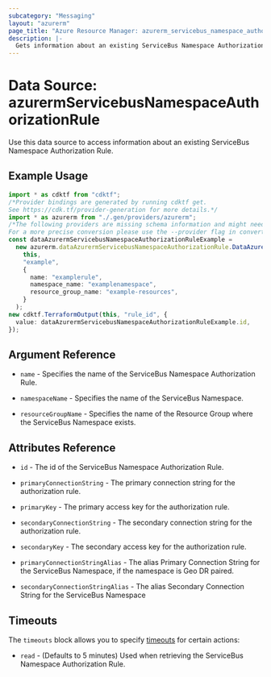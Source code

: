 ```yaml
---
subcategory: "Messaging"
layout: "azurerm"
page_title: "Azure Resource Manager: azurerm_servicebus_namespace_authorization_rule"
description: |-
  Gets information about an existing ServiceBus Namespace Authorization Rule.
---
```


# Data Source: azurermServicebusNamespaceAuthorizationRule

Use this data source to access information about an existing ServiceBus Namespace Authorization Rule.

## Example Usage

```typescript
import * as cdktf from "cdktf";
/*Provider bindings are generated by running cdktf get.
See https://cdk.tf/provider-generation for more details.*/
import * as azurerm from "./.gen/providers/azurerm";
/*The following providers are missing schema information and might need manual adjustments to synthesize correctly: azurerm.
For a more precise conversion please use the --provider flag in convert.*/
const dataAzurermServicebusNamespaceAuthorizationRuleExample =
  new azurerm.dataAzurermServicebusNamespaceAuthorizationRule.DataAzurermServicebusNamespaceAuthorizationRule(
    this,
    "example",
    {
      name: "examplerule",
      namespace_name: "examplenamespace",
      resource_group_name: "example-resources",
    }
  );
new cdktf.TerraformOutput(this, "rule_id", {
  value: dataAzurermServicebusNamespaceAuthorizationRuleExample.id,
});

```

## Argument Reference

*   `name` - Specifies the name of the ServiceBus Namespace Authorization Rule.

*   `namespaceName` - Specifies the name of the ServiceBus Namespace.

*   `resourceGroupName` - Specifies the name of the Resource Group where the ServiceBus Namespace exists.

## Attributes Reference

*   `id` - The id of the ServiceBus Namespace Authorization Rule.

*   `primaryConnectionString` - The primary connection string for the authorization rule.

*   `primaryKey` - The primary access key for the authorization rule.

*   `secondaryConnectionString` - The secondary connection string for the authorization rule.

*   `secondaryKey` - The secondary access key for the authorization rule.

*   `primaryConnectionStringAlias` - The alias Primary Connection String for the ServiceBus Namespace, if the namespace is Geo DR paired.

*   `secondaryConnectionStringAlias` - The alias Secondary Connection String for the ServiceBus Namespace

## Timeouts

The `timeouts` block allows you to specify [timeouts](https://www.terraform.io/language/resources/syntax#operation-timeouts) for certain actions:

* `read` - (Defaults to 5 minutes) Used when retrieving the ServiceBus Namespace Authorization Rule.
